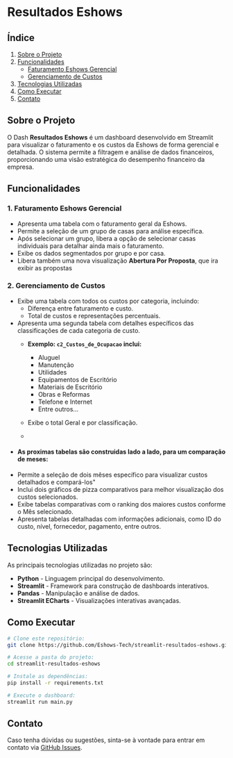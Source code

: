 # Resultados Eshows

## Índice
1. [Sobre o Projeto](#sobre-o-projeto)
2. [Funcionalidades](#funcionalidades)
   - [Faturamento Eshows Gerencial](#1-faturamento-eshows-gerencial)
   - [Gerenciamento de Custos](#2-gerenciamento-de-custos)
3. [Tecnologias Utilizadas](#tecnologias-utilizadas)
4. [Como Executar](#como-executar)
5. [Contato](#contato)

## Sobre o Projeto
O Dash **Resultados Eshows** é um dashboard desenvolvido em Streamlit para visualizar o faturamento e os custos da Eshows de forma gerencial e detalhada. O sistema permite a filtragem e análise de dados financeiros, proporcionando uma visão estratégica do desempenho financeiro da empresa.

## Funcionalidades

### 1. Faturamento Eshows Gerencial
- Apresenta uma tabela com o faturamento geral da Eshows.
- Permite a seleção de um grupo de casas para análise específica.
- Após selecionar um grupo, libera a opção de selecionar casas individuais para detalhar ainda mais o faturamento.
- Exibe os dados segmentados por grupo e por casa.
- Libera também uma nova visualização **Abertura Por Proposta**, que ira exibir as propostas

### 2. Gerenciamento de Custos
- Exibe uma tabela com todos os custos por categoria, incluindo:
  - Diferença entre faturamento e custo.
  - Total de custos e representações percentuais.
- Apresenta uma segunda tabela com detalhes específicos das classificações de cada categoria de custo.
  - **Exemplo: `c2_Custos_de_Ocupacao` inclui:**  
    - Aluguel  
    - Manutenção  
    - Utilidades  
    - Equipamentos de Escritório  
    - Materiais de Escritório  
    - Obras e Reformas  
    - Telefone e Internet
    - Entre outros...
  
  - Exibe o total Geral e por classificação.
  -
- #### As proximas tabelas são construidas lado a lado, para um comparação de meses:
- Permite a seleção de dois mêses específico para visualizar custos detalhados e compará-los"
- Inclui dois gráficos de pizza comparativos para melhor visualização dos custos selecionados.
- Exibe tabelas comparativas com o ranking dos maiores custos conforme o Mês selecionado.
- Apresenta tabelas detalhadas com informações adicionais, como ID do custo, nível, fornecedor, pagamento, entre outros.

## Tecnologias Utilizadas
As principais tecnologias utilizadas no projeto são:
- **Python** - Linguagem principal do desenvolvimento.
- **Streamlit** - Framework para construção de dashboards interativos.
- **Pandas** - Manipulação e análise de dados.
- **Streamlit ECharts** - Visualizações interativas avançadas.

## Como Executar

```sh
# Clone este repositório:
git clone https://github.com/Eshows-Tech/streamlit-resultados-eshows.git

# Acesse a pasta do projeto:
cd streamlit-resultados-eshows

# Instale as dependências:
pip install -r requirements.txt

# Execute o dashboard:
streamlit run main.py
```

## Contato
Caso tenha dúvidas ou sugestões, sinta-se à vontade para entrar em contato via [GitHub Issues](https://github.com/Eshows-Tech/streamlit-resultados-eshows/issues).
